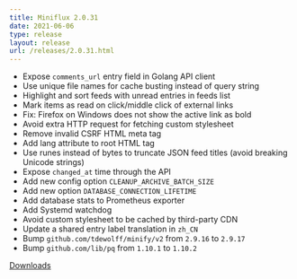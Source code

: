 ```yaml
---
title: Miniflux 2.0.31
date: 2021-06-06
type: release
layout: release
url: /releases/2.0.31.html
---
```


* Expose `comments_url` entry field in Golang API client
* Use unique file names for cache busting instead of query string
* Highlight and sort feeds with unread entries in feeds list
* Mark items as read on click/middle click of external links
* Fix: Firefox on Windows does not show the active link as bold
* Avoid extra HTTP request for fetching custom stylesheet
* Remove invalid CSRF HTML meta tag
* Add lang attribute to root HTML tag
* Use runes instead of bytes to truncate JSON feed titles (avoid breaking Unicode strings)
* Expose `changed_at` time through the API
* Add new config option `CLEANUP_ARCHIVE_BATCH_SIZE`
* Add new option `DATABASE_CONNECTION_LIFETIME`
* Add database stats to Prometheus exporter
* Add Systemd watchdog
* Avoid custom stylesheet to be cached by third-party CDN
* Update a shared entry label translation in `zh_CN`
* Bump `github.com/tdewolff/minify/v2` from `2.9.16` to `2.9.17`
* Bump `github.com/lib/pq` from `1.10.1` to `1.10.2`

[Downloads](https://github.com/miniflux/v2/releases/tag/2.0.31)
